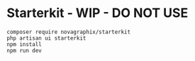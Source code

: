 # Starterkit - WIP - DO NOT USE

```
composer require novagraphix/starterkit
php artisan ui starterkit
npm install
npm run dev
```
